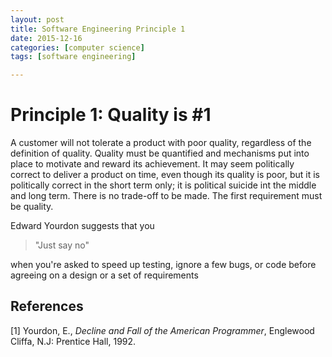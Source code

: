 ```yaml
---
layout: post
title: Software Engineering Principle 1
date: 2015-12-16
categories: [computer science]
tags: [software engineering]

---
```




# Principle 1: Quality is #1


A customer will not tolerate a product with poor quality, regardless of the definition of quality.
Quality must be quantified and mechanisms put into place to motivate and reward its achievement.
It may seem politically correct to deliver a product on time, even though its quality is poor, but it is politically correct in the short term only; it is political suicide int the middle and long term.
There is no trade-off to be made. The first requirement must be quality. 

Edward Yourdon suggests that you 

> "Just say no"

when you're asked to speed up testing, ignore a few bugs, or code before agreeing on a design or a set of requirements

## References

[1] Yourdon, E., *Decline and Fall of the American Programmer*, Englewood Cliffa, N.J: Prentice Hall, 1992.